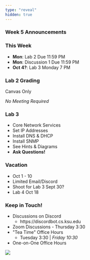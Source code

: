 ```yaml
---
type: "reveal"
hidden: true
---
```


<section>
	<h3>Week 5 Announcements</h3>
</section>
<section>
	<h3>This Week</h3>
	<ul>
		<li><b>Mon</b>: Lab 2 Due 11:59 PM</li>
		<li><b>Mon</b>: Discussion 1 Due 11:59 PM</li>
		<li><b>Oct 4?</b>: Lab 3 Monday 7 PM</li>
	</ul>
</section>
<section>
	<h3>Lab 2 Grading</h3>
	<p>Canvas Only</p>
	<p><i>No Meeting Required</i></p>
</section>
<section>
	<h3>Lab 3</h3>
	<ul>
	  <li>Core Network Services</li>
	  <li>Set IP Addresses</li>
	  <li>Install DNS & DHCP</li>
	  <li>Install SNMP</li>
	  <li>See Hints & Diagrams</li>
	  <li><b>Ask Questions!</b></li>
	</ul>
</section>
<section>
	<h3>Vacation</h3>
	<ul>
		<li>Oct 1 - 10</li>
		<li>Limited Email/Discord</li>
		<li>Shoot for Lab 3 Sept 30?</li>
		<li>Lab 4 Oct 18</li>
	</ul>
</section>
<section>
	<h3>Keep in Touch!</h3>
	<ul>
	  <li>Discussions on Discord<ul>
	  <li>https://discordbot.cs.ksu.edu</li>
	  </ul></li>
	  <li>Zoom Discussions - Thursday 3:30</li>
	  <li>"Tea Time" Office Hours<ul>
	  <li>Tuesday 3:30 | <i>Friday 10:30</i></li>
	  </ul></li>
	  <li>One-on-One Office Hours</li>
	</ul>
</section>
<section>
  <img class="stretch" src="https://media.giphy.com/media/xUA7aRuBrh8DNTVcze/giphy.gif">
</section>